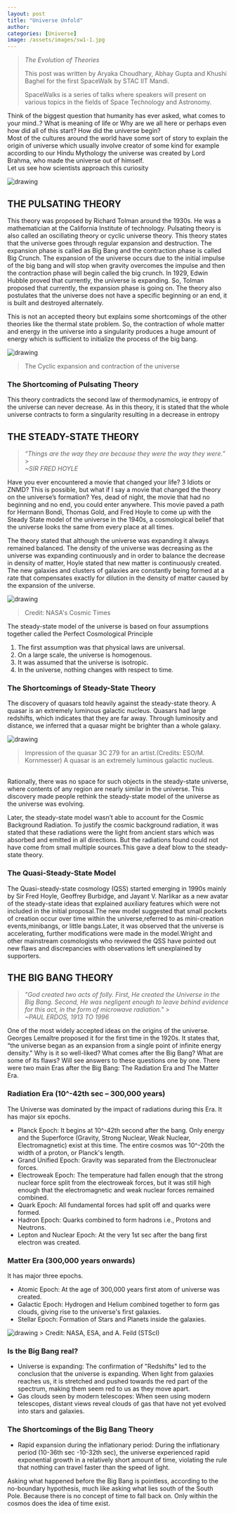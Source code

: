 ```yaml
---
layout: post
title: "Universe Unfold"
author:
categories: [Universe]
image: /assets/images/sw1-1.jpg
---
```


> _The Evolution of Theories_
>
> This post was written by Aryaka Choudhary, Abhay Gupta and Khushi Baghel for the first SpaceWalk by STAC IIT Mandi.
>
> SpaceWalks is a series of talks where speakers will present on various topics in the fields of Space Technology and Astronomy.

Think of the biggest question that humanity has ever asked, what comes to your mind..?
What is meaning of life or Why are we all here or perhaps even how did all of this start? How did the universe begin?
<br>Most of the cultures around the world have some sort of story to explain the origin of universe which usually involve creator of some kind for example according to our Hindu Mythology the universe was created by Lord Brahma, who made the universe out of himself.
<br> Let us see how scientists approach this curiosity

<img src="{{ '/assets/images/sw1-1.jpg' | relative_url }}" alt="drawing"/>
<br>

## THE PULSATING THEORY

This theory was proposed by Richard Tolman around the 1930s. He was a mathematician at the California Institute of technology. Pulsating theory is also called an oscillating theory or cyclic universe theory.
This theory states that the universe goes through regular expansion and destruction. The expansion phase is called as Big Bang and the contraction phase is called Big Crunch.
The expansion of the universe occurs due to the initial impulse of the big bang and will stop when gravity overcomes the impulse and then the contraction phase will begin called the big crunch.
In 1929, Edwin Hubble proved that currently, the universe is expanding. So, Tolman proposed that currently, the expansion phase is going on.
The theory also postulates that the universe does not have a specific beginning or an end, it is built and destroyed alternately.

This is not an accepted theory but explains some shortcomings of the other theories like the thermal state problem. So, the contraction of whole matter and energy in the universe into a singularity produces a huge amount of energy which is sufficient to initialize the process of the big bang.

<img src="{{ '/assets/images/sw1-2.png' | relative_url }}" alt="drawing"/>

> The Cyclic expansion and contraction of the universe

### The Shortcoming of Pulsating Theory

This theory contradicts the second law of thermodynamics, ie entropy of the universe can never decrease.
As in this theory, it is stated that the whole universe contracts to form a singularity resulting in a decrease in entropy

## THE STEADY-STATE THEORY

> _“Things are the way they are because they were the way they were.”_ > <br>_~SIR FRED HOYLE_<br />

Have you ever encountered a movie that changed your life? 3 Idiots or ZNMD? This is possible, but what if I say a movie that changed the theory on the universe’s formation? Yes, dead of night, the movie that had no beginning and no end, you could enter anywhere.
This movie paved a path for Hermann Bondi, Thomas Gold, and Fred Hoyle to come up with the Steady State model of the universe in the 1940s, a cosmological belief that the universe looks the same from every place at all times.

The theory stated that although the universe was expanding it always remained balanced. The density of the universe was decreasing as the universe was expanding continuously and in order to balance the decrease in density of matter, Hoyle stated that new matter is continuously created. The new galaxies and clusters of galaxies are constantly being formed at a rate that compensates exactly for dilution in the density of matter caused by the expansion of the universe.

<img src="{{ '/assets/images/sw1-3.jpg' | relative_url }}" alt="drawing"/>

> Credit: NASA's Cosmic Times

The steady-state model of the universe is based on four assumptions together called the Perfect Cosmological Principle

1. The first assumption was that physical laws are universal.
2. On a large scale, the universe is homogenous.
3. It was assumed that the universe is isotropic.
4. In the universe, nothing changes with respect to time.

### The Shortcomings of Steady-State Theory

The discovery of quasars told heavily against the steady-state theory. A quasar is an extremely luminous galactic nucleus. Quasars had large redshifts, which indicates that they are far away. Through luminosity and distance, we inferred that a quasar might be brighter than a whole galaxy.

<img src="{{ '/assets/images/sw1-4.jpg' | relative_url }}" alt="drawing"/>

> Impression of the quasar 3C 279 for an artist.(Credits: ESO/M. Kornmesser)
> A quasar is an extremely luminous galactic nucleus.

<br>
Rationally, there was no space for such objects in the steady-state universe, where contents of any region are nearly similar in the universe. This discovery made people rethink the steady-state model of the universe as the universe was evolving.

Later, the steady-state model wasn’t able to account for the Cosmic Background Radiation. To justify the cosmic background radiation, it was stated that these radiations were the light from ancient stars which was absorbed and emitted in all directions. But the radiations found could not have come from small multiple sources.This gave a deaf blow to the steady-state theory.

### The Quasi-Steady-State Model

The Quasi-steady-state cosmology (QSS) started emerging in 1990s mainly by Sir Fred Hoyle, Geoffrey Burbidge, and Jayant V. Narlikar as a new avatar of the steady-state ideas that explained auxiliary features which were not included in the initial proposal.The new model suggested that small pockets of creation occur over time within the universe,referred to as mini-creation events,minibangs, or little bangs.Later, it was observed that the universe is accelerating, further modifications were made in the model.Wright and other mainstream cosmologists who reviewed the QSS have pointed out new flaws and discrepancies with observations left unexplained by supporters.

## THE BIG BANG THEORY

> _"God created two acts of folly. First, He created the Universe in the Big Bang. Second, He was negligent enough to leave behind evidence for this act, in the form of microwave radiation."_ > <br>_~PAUL ERDOS, 1913 TO 1996_<br/>

One of the most widely accepted ideas on the origins of the universe. Georges Lemaître proposed it for the first time in the 1920s. It states that, “the universe began as an expansion from a single point of infinite energy density." Why is it so well-liked? What comes after the Big Bang? What are some of its flaws? Will see answers to these questions one by one.
There were two main Eras after the Big Bang: The Radiation Era and The Matter Era.

### Radiation Era (10^-42th sec – 300,000 years)

The Universe was dominated by the impact of radiations during this Era. It has major six epochs.

-   Planck Epoch: It begins at 10^-42th second after the bang. Only energy and the Superforce (Gravity, Strong Nuclear, Weak Nuclear, Electromagnetic) exist at this time. The entire cosmos was 10^-20th the width of a proton, or Planck's length.
-   Grand Unified Epoch: Gravity was separated from the Electronuclear forces.
-   Electroweak Epoch: The temperature had fallen enough that the strong nuclear force split from the electroweak forces, but it was still high enough that the electromagnetic and weak nuclear forces remained combined.
-   Quark Epoch: All fundamental forces had split off and quarks were formed.
-   Hadron Epoch: Quarks combined to form hadrons i.e., Protons and Neutrons.
-   Lepton and Nuclear Epoch: At the very 1st sec after the bang first electron was created.

### Matter Era (300,000 years onwards)

It has major three epochs.

-   Atomic Epoch: At the age of 300,000 years first atom of universe was created.
-   Galactic Epoch: Hydrogen and Helium combined together to form gas clouds, giving rise to the universe's first galaxies.
-   Stellar Epoch: Formation of Stars and Planets inside the galaxies.

<img src="{{ '/assets/images/sw1-5.jpg' | relative_url }}" alt="drawing"/>
> Credit: NASA, ESA, and A. Feild (STScI)

### Is the Big Bang real?

-   Universe is expanding: The confirmation of "Redshifts" led to the conclusion that the universe is expanding. When light from galaxies reaches us, it is stretched and pushed towards the red part of the spectrum, making them seem red to us as they move apart.
-   Gas clouds seen by modern telescopes: When seen using modern telescopes, distant views reveal clouds of gas that have not yet evolved into stars and galaxies.

### The Shortcomings of the Big Bang Theory

-   Rapid expansion during the inflationary period: During the inflationary period (10-36th sec -10-32th sec), the universe experienced rapid exponential growth in a relatively short amount of time, violating the rule that nothing can travel faster than the speed of light.

Asking what happened before the Big Bang is pointless, according to the no-boundary hypothesis, much like asking what lies south of the South Pole. Because there is no concept of time to fall back on. Only within the cosmos does the idea of time exist.
